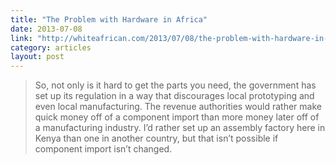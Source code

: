 ```yaml
---
title: "The Problem with Hardware in Africa"
date: 2013-07-08
link: "http://whiteafrican.com/2013/07/08/the-problem-with-hardware-in-africa/"
category: articles
layout: post
---
```


> So, not only is it hard to get the parts you need, the government has set up
> its regulation in a way that discourages local prototyping and even local
> manufacturing. The revenue authorities would rather make quick money off of a
> component import than more money later off of a manufacturing industry. I’d
> rather set up an assembly factory here in Kenya than one in another country,
> but that isn’t possible if component import isn’t changed.
